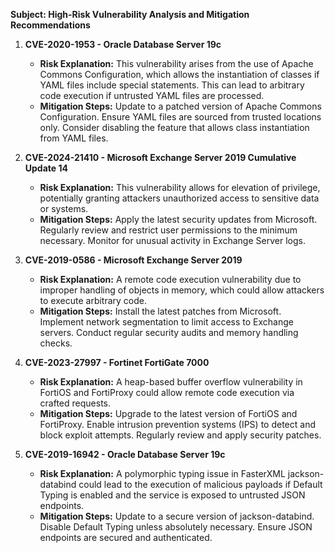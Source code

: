 **Subject: High-Risk Vulnerability Analysis and Mitigation Recommendations**

1. **CVE-2020-1953 - Oracle Database Server 19c**
   - **Risk Explanation:** This vulnerability arises from the use of Apache Commons Configuration, which allows the instantiation of classes if YAML files include special statements. This can lead to arbitrary code execution if untrusted YAML files are processed.
   - **Mitigation Steps:** Update to a patched version of Apache Commons Configuration. Ensure YAML files are sourced from trusted locations only. Consider disabling the feature that allows class instantiation from YAML files.

2. **CVE-2024-21410 - Microsoft Exchange Server 2019 Cumulative Update 14**
   - **Risk Explanation:** This vulnerability allows for elevation of privilege, potentially granting attackers unauthorized access to sensitive data or systems.
   - **Mitigation Steps:** Apply the latest security updates from Microsoft. Regularly review and restrict user permissions to the minimum necessary. Monitor for unusual activity in Exchange Server logs.

3. **CVE-2019-0586 - Microsoft Exchange Server 2019**
   - **Risk Explanation:** A remote code execution vulnerability due to improper handling of objects in memory, which could allow attackers to execute arbitrary code.
   - **Mitigation Steps:** Install the latest patches from Microsoft. Implement network segmentation to limit access to Exchange servers. Conduct regular security audits and memory handling checks.

4. **CVE-2023-27997 - Fortinet FortiGate 7000**
   - **Risk Explanation:** A heap-based buffer overflow vulnerability in FortiOS and FortiProxy could allow remote code execution via crafted requests.
   - **Mitigation Steps:** Upgrade to the latest version of FortiOS and FortiProxy. Enable intrusion prevention systems (IPS) to detect and block exploit attempts. Regularly review and apply security patches.

5. **CVE-2019-16942 - Oracle Database Server 19c**
   - **Risk Explanation:** A polymorphic typing issue in FasterXML jackson-databind could lead to the execution of malicious payloads if Default Typing is enabled and the service is exposed to untrusted JSON endpoints.
   - **Mitigation Steps:** Update to a secure version of jackson-databind. Disable Default Typing unless absolutely necessary. Ensure JSON endpoints are secured and authenticated.